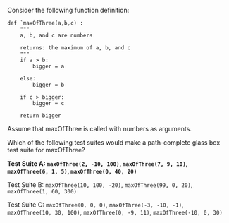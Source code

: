 Consider the following function definition:

```
def `maxOfThree(a,b,c) :
    """
    a, b, and c are numbers

    returns: the maximum of a, b, and c        
    """
    if a > b:
        bigger = a

    else:
        bigger = b

    if c > bigger:
        bigger = c

    return bigger
```

Assume that maxOfThree is called with numbers as arguments.

Which of the following test suites would make a path-complete glass box test suite for maxOfThree?

**Test Suite A: `maxOfThree(2, -10, 100)`, `maxOfThree(7, 9, 10)`, `maxOfThree(6, 1, 5)`, `maxOfThree(0, 40, 20)`**

Test Suite B: `maxOfThree(10, 100, -20)`, `maxOfThree(99, 0, 20)`, `maxOfThree(1, 60, 300)`

Test Suite C: `maxOfThree(0, 0, 0)`, `maxOfThree(-3, -10, -1)`, `maxOfThree(10, 30, 100)`, `maxOfThree(0, -9, 11)`, `maxOfThree(-10, 0, 30)`